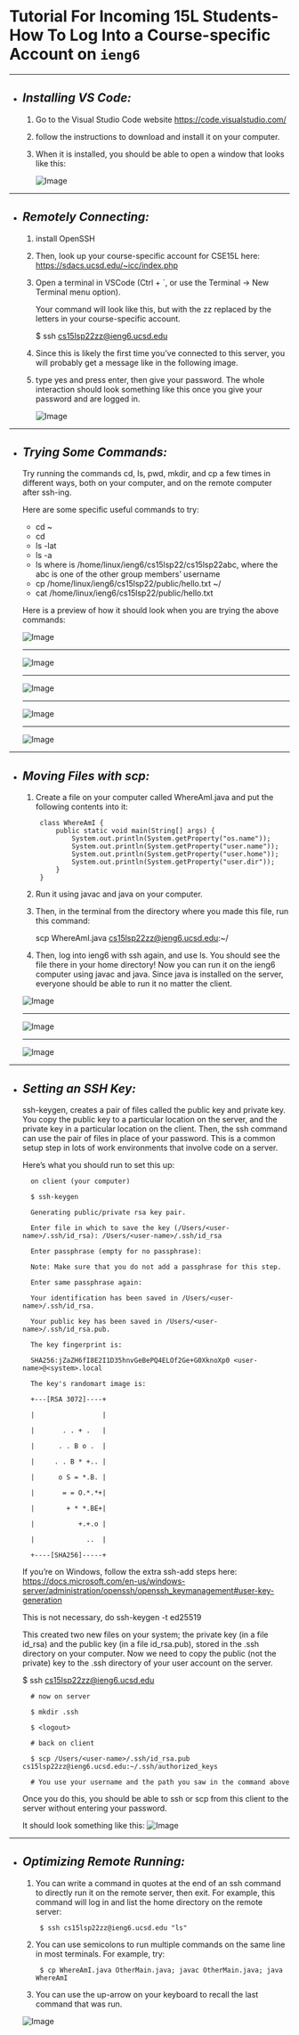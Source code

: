 # **Tutorial For Incoming 15L Students- How To Log Into a Course-specific Account on `ieng6`**
------

*  ## *Installing VS Code:*

    1. Go to the Visual Studio Code website https://code.visualstudio.com/

    2. follow the instructions to download and install it on your computer.

    3. When it is installed, you should be able to open a window that looks like this:

         ![Image](vscode.png)


 ----------------------------------------------------------

* ## *Remotely Connecting:*

    1. install OpenSSH 

    2. Then, look up your course-specific account for CSE15L here:
        https://sdacs.ucsd.edu/~icc/index.php

    3. Open a terminal in VSCode (Ctrl + `, or use the Terminal → New Terminal menu option).
        
        
         Your command will look like this, but with the zz replaced by the letters in your course-specific account.

         $ ssh cs15lsp22zz@ieng6.ucsd.edu

    4.  Since this is likely the first time you’ve connected to this server, you will probably get a message like in the following image.

    5.  type yes and press enter, then give your password. The whole interaction should look something like this once you give your password and are logged in.

        ![Image](ssh.png)

----------------------------------------------------------

* ## *Trying Some Commands:*
    
    Try running the commands cd, ls, pwd, mkdir, and cp a few times in different ways, both on your computer, and on the remote computer after ssh-ing.

    Here are some specific useful commands to try:

    * cd ~
    * cd
    * ls -lat
    * ls -a
    * ls <directory> where <directory> is /home/linux/ieng6/cs15lsp22/cs15lsp22abc, where the abc is one of the other group members’ username
    * cp /home/linux/ieng6/cs15lsp22/public/hello.txt ~/
    * cat /home/linux/ieng6/cs15lsp22/public/hello.txt


    Here is a preview of how it should look when you are trying the above commands:

    ![Image](rsc1.png)

    --------------------------------------------------------
    ![Image](rsc3.png)

     --------------------------------------------------------
    ![Image](rsc4.png)

     --------------------------------------------------------
    ![Image](rsc5.png)
    
     --------------------------------------------------------
    ![Image](rsc2.png)

----------------------------------------------------------
* ## *Moving Files with scp:*

    1. Create a file on your computer called WhereAmI.java and put the following contents into it:

            class WhereAmI {
                public static void main(String[] args) {
                    System.out.println(System.getProperty("os.name"));
                    System.out.println(System.getProperty("user.name"));
                    System.out.println(System.getProperty("user.home"));
                    System.out.println(System.getProperty("user.dir"));
                }
            }

    2. Run it using javac and java on your computer.

    3. 
        Then, in the terminal from the directory where you made this file, run this command:

        scp WhereAmI.java cs15lsp22zz@ieng6.ucsd.edu:~/

    4. Then, log into ieng6 with ssh again, and use ls. You should see the file there in your home directory! Now you can run it on the ieng6 computer using javac and java. Since java is installed on the server, everyone should be able to run it no matter the client.


    ![Image](scp1.png)

    ----------------------------------------------------------
    ![Image](scp2.png)

    ----------------------------------------------------------

    ![Image](scp3.png)

----------------------------------------------------------

* ## *Setting an SSH Key:*
     ssh-keygen, creates a pair of files called the public key and private key. You copy the public key to a particular location on the server, and the private key in a particular location on the client. Then, the ssh command can use the pair of files in place of your password. This is a common setup step in lots of work environments that involve code on a server.

     Here’s what you should run to set this up:

        on client (your computer)

        $ ssh-keygen

        Generating public/private rsa key pair.

        Enter file in which to save the key (/Users/<user-name>/.ssh/id_rsa): /Users/<user-name>/.ssh/id_rsa

        Enter passphrase (empty for no passphrase): 

        Note: Make sure that you do not add a passphrase for this step.

        Enter same passphrase again: 

        Your identification has been saved in /Users/<user-name>/.ssh/id_rsa.

        Your public key has been saved in /Users/<user-name>/.ssh/id_rsa.pub.

        The key fingerprint is:

        SHA256:jZaZH6fI8E2I1D35hnvGeBePQ4ELOf2Ge+G0XknoXp0 <user-name>@<system>.local

        The key's randomart image is:

        +---[RSA 3072]----+

        |                 |

        |       . . + .   |

        |      . . B o .  |

        |     . . B * +.. |

        |      o S = *.B. |

        |       = = O.*.*+|

        |        + * *.BE+|

        |           +.+.o |

        |             ..  |

        +----[SHA256]-----+



    If you’re on Windows, follow the extra ssh-add steps here: https://docs.microsoft.com/en-us/windows-server/administration/openssh/openssh_keymanagement#user-key-generation

    This is not necessary, do ssh-keygen -t ed25519

    This created two new files on your system; the private key (in a file id_rsa) and the public key (in a file id_rsa.pub), stored in the .ssh directory on your computer.
    Now we need to copy the public (not the private) key to the .ssh directory of your user account on the server.

    $ ssh cs15lsp22zz@ieng6.ucsd.edu
        <Enter Password>

        # now on server

        $ mkdir .ssh

        $ <logout>

        # back on client

        $ scp /Users/<user-name>/.ssh/id_rsa.pub cs15lsp22zz@ieng6.ucsd.edu:~/.ssh/authorized_keys

        # You use your username and the path you saw in the command above


    Once you do this, you should be able to ssh or scp from this client to the server without entering your password.
    
     It should look something like this:
        ![Image](sshkeys.png)

----------------------------------------------------------

* ## *Optimizing Remote Running:*
    
    1. You can write a command in quotes at the end of an ssh command to directly run it on the remote server, then exit. For example, this command will log in and list the home directory on the remote server:
    
            $ ssh cs15lsp22zz@ieng6.ucsd.edu "ls"

    2. You can use semicolons to run multiple commands on the same line in most terminals. For example, try:
    
            $ cp WhereAmI.java OtherMain.java; javac OtherMain.java; java WhereAmI
    
    3. You can use the up-arrow on your keyboard to recall the last command that was run.

    ![Image](optimize.png)





    
